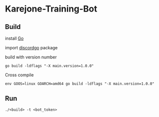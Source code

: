 # Karejone-Training-Bot

## Build

install [Go](https://golang.org/)

import [discordgo](github.com/bwmarrin/discordgo) package

build with version number

`go build -ldflags "-X main.version=1.0.0"`

Cross compile

`env GOOS=linux GOARCH=amd64 go build -ldflags "-X main.version=1.0.0"`

## Run

`./<build> -t <bot_token>`
